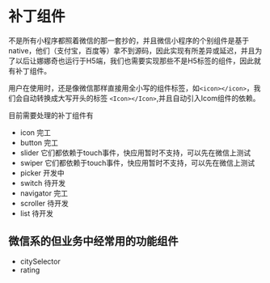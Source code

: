 # 补丁组件

不是所有小程序都照着微信的那一套抄的，并且微信小程序的个别组件是基于native，他们（支付宝，百度等）拿不到源码，因此实现有所差异或延迟，并且为了以后让娜娜奇也运行于H5端，我们也需要实现那些不是H5标签的组件，因此就有补丁组件。

用户在使用时，还是像微信那样直接用全小写的组件标签，如`<icon></icon>`，我们会自动转换成大写开头的标签
`<Icon></Icon>`,并且自动引入Icom组件的依赖。


目前需要处理的补丁组件有

- icon 完工
- button 完工
- slider 它们都依赖于touch事件，快应用暂时不支持，可以先在微信上测试
- swiper 它们都依赖于touch事件，快应用暂时不支持，可以先在微信上测试
- picker 开发中
- switch 待开发
- navigator 完工
- scroller 待开发
- list 待开发

## 微信系的但业务中经常用的功能组件

- citySelector
- rating
